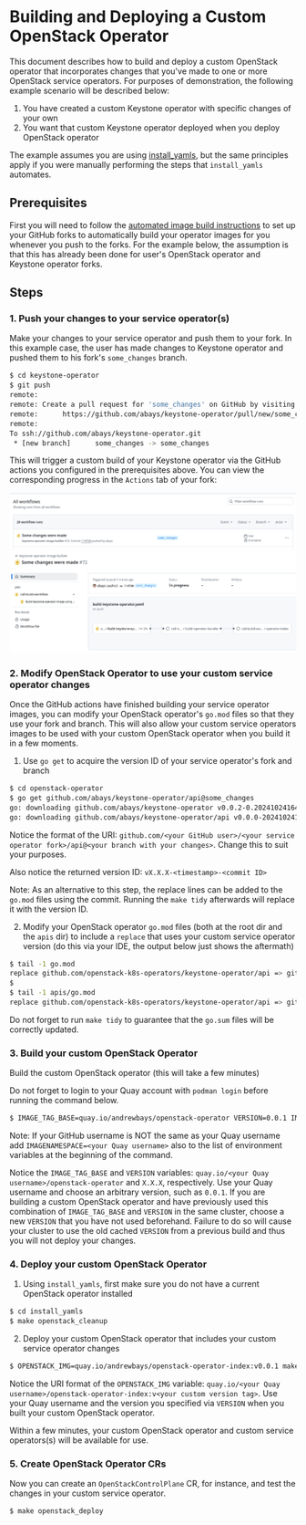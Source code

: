 # Building and Deploying a Custom OpenStack Operator

This document describes how to build and deploy a custom OpenStack operator that incorporates changes that
you've made to one or more OpenStack service operators.  For purposes of demonstration, the following example
scenario will be described below:

1. You have created a custom Keystone operator with specific changes of your own
2. You want that custom Keystone operator deployed when you deploy OpenStack operator

The example assumes you are using [install_yamls](https://github.com/openstack-k8s-operators/install_yamls), but
the same principles apply if you were manually performing the steps that `install_yamls` automates.

## Prerequisites

First you will need to follow the [automated image build instructions](image_build.md#creating-images-using-github-actions) to set up your GitHub
forks to automatically build your operator images for you whenever you push to the forks.  For the example
below, the assumption is that this has already been done for user's OpenStack operator and Keystone operator
forks.

## Steps

### 1. Push your changes to your service operator(s)

Make your changes to your service operator and push them to your fork.  In this example case, the user has made
changes to Keystone operator and pushed them to his fork's `some_changes` branch.

```bash
$ cd keystone-operator
$ git push
remote: 
remote: Create a pull request for 'some_changes' on GitHub by visiting:
remote:      https://github.com/abays/keystone-operator/pull/new/some_changes
remote: 
To ssh://github.com/abays/keystone-operator.git
 * [new branch]      some_changes -> some_changes
```

This will trigger a custom build of your Keystone operator via the GitHub actions you configured in the
prerequisites above.  You can view the corresponding progress in the `Actions` tab of your fork:

![Building images](images/github_action_building_images.png)
![Building images 2](images/github_action_building_images2.png)

### 2. Modify OpenStack Operator to use your custom service operator changes

Once the GitHub actions have finished building your service operator images, you can modify your
OpenStack operator's `go.mod` files so that they use your fork and branch.  This will also allow
your custom service operators images to be used with your custom OpenStack operator when you build
it in a few moments.

1. Use `go get` to acquire the version ID of your service operator's fork and branch

```bash
$ cd openstack-operator
$ go get github.com/abays/keystone-operator/api@some_changes
go: downloading github.com/abays/keystone-operator v0.0.2-0.20241024164030-114f7d6488b9
go: downloading github.com/abays/keystone-operator/api v0.0.0-20241024164030-114f7d6488b9
```

Notice the format of the URI: `github.com/<your GitHub user>/<your service operator fork>/api@<your branch with your changes>`.
Change this to suit your purposes.

Also notice the returned version ID: `vX.X.X-<timestamp>-<commit ID>`

Note: As an alternative to this step, the replace lines can be added to the `go.mod` files using the commit. Running the `make tidy` afterwards will replace it with the version ID.

2. Modify your OpenStack operator `go.mod` files (both at the root dir and the `apis` dir) to include a
`replace` that uses your custom service operator version (do this via your IDE, the output below just
shows the aftermath)

```bash
$ tail -1 go.mod
replace github.com/openstack-k8s-operators/keystone-operator/api => github.com/abays/keystone-operator/api v0.0.0-20241024164030-114f7d6488b9
$
$ tail -1 apis/go.mod
replace github.com/openstack-k8s-operators/keystone-operator/api => github.com/abays/keystone-operator/api v0.0.0-20241024164030-114f7d6488b9
```

Do not forget to run `make tidy` to guarantee that the `go.sum` files will be correctly updated.

### 3. Build your custom OpenStack Operator

Build the custom OpenStack operator (this will take a few minutes)

Do not forget to login to your Quay account with `podman login` before running the command below.

```bash
$ IMAGE_TAG_BASE=quay.io/andrewbays/openstack-operator VERSION=0.0.1 IMG=$IMAGE_TAG_BASE:v$VERSION make manifests build docker-build docker-push bundle bundle-build bundle-push catalog-build catalog-push
```

Note: If your GitHub username is NOT the same as your Quay username add `IMAGENAMESPACE=<your Quay username>`
also to the list of environment variables at the beginning of the command.

Notice the `IMAGE_TAG_BASE` and `VERSION` variables: `quay.io/<your Quay username>/openstack-operator`
and `X.X.X`, respectively.  Use your Quay username and choose an arbitrary version, such as `0.0.1`.  If
you are building a custom OpenStack operator and have previously used this combination of `IMAGE_TAG_BASE`
and `VERSION` in the same cluster, choose a new `VERSION` that you have not used beforehand.  Failure to
do so will cause your cluster to use the old cached `VERSION` from a previous build and thus you will not
deploy your changes.

### 4. Deploy your custom OpenStack Operator

1.  Using `install_yamls`, first make sure you do not have a current OpenStack operator installed

```bash
$ cd install_yamls
$ make openstack_cleanup
```

2. Deploy your custom OpenStack operator that includes your custom service operator changes

```bash
$ OPENSTACK_IMG=quay.io/andrewbays/openstack-operator-index:v0.0.1 make openstack
```

Notice the URI format of the `OPENSTACK_IMG` variable: `quay.io/<your Quay username>/openstack-operator-index:v<your custom version tag>`.
Use your Quay username and the version you specified via `VERSION` when you built your custom OpenStack operator.

Within a few minutes, your custom OpenStack operator and custom service operators(s) will be available for use.

### 5. Create OpenStack Operator CRs

Now you can create an `OpenStackControlPlane` CR, for instance, and test the changes in your custom service operator.

```bash
$ make openstack_deploy
```
